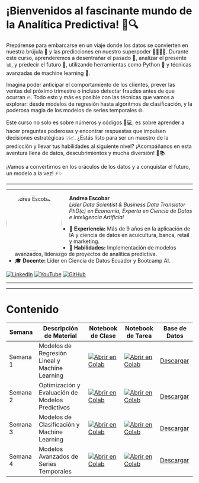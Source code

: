 # ¡Bienvenidos al fascinante mundo de la **Analítica Predictiva**! 🚀🔍

Prepárense para embarcarse en un viaje donde los datos se convierten en nuestra brújula 🧭 y las predicciones en nuestro superpoder 🦸‍♂️🦸‍♀️. Durante este curso, aprenderemos a desentrañar el pasado 📜, analizar el presente 📊, y predecir el futuro 🔮, utilizando herramientas como Python 🐍 y técnicas avanzadas de machine learning 🤖.

Imagina poder anticipar el comportamiento de los clientes, prever las ventas del próximo trimestre o incluso detectar fraudes antes de que ocurran 🔥. Todo esto y más es posible con las técnicas que vamos a explorar: desde modelos de regresión hasta algoritmos de clasificación, y la poderosa magia de los modelos de series temporales 🌐.

Este curso no solo es sobre números y códigos 🧮💻, es sobre aprender a hacer preguntas poderosas y encontrar respuestas que impulsen decisiones estratégicas 💡📈. ¿Estás listo para ser un maestro de la predicción y llevar tus habilidades al siguiente nivel? ¡Acompáñanos en esta aventura llena de datos, descubrimientos y mucha diversión! 🎉📚

¡Vamos a convertirnos en los oráculos de los datos y a conquistar el futuro, un modelo a la vez! ⚡✨

---
---

<img src="https://media.licdn.com/dms/image/v2/C4E03AQHZGotkHF4omQ/profile-displayphoto-shrink_800_800/profile-displayphoto-shrink_800_800/0/1588563104816?e=1730332800&v=beta&t=YFxU16VIg7ixYDMI1Tf4uRyBXkB8VGCXbyiY-eQZpDs" alt="Andrea Escobar" width="150" align="left" style="margin-right: 20px; border-radius: 50%;">

**Andrea Escobar**  
*Líder Data Scientist & Business Data Translator*  
*PhD(c) en Economía, Experta en Ciencia de Datos e Inteligencia Artificial*  

- 💼 **Experiencia:** Más de 9 años en la aplicación de IA y ciencia de datos en acuicultura, banca, retail y marketing.
- 🚀 **Habilidades:** Implementación de modelos avanzados, liderazgo de proyectos de analítica predictiva.
- 🎓 **Docente:** Líder en Ciencia de Datos Ecuador y Bootcamp AI.


[![LinkedIn](https://img.shields.io/badge/LinkedIn-Profile-blue?logo=linkedin)](https://www.linkedin.com/in/amescobar/) 
[![YouTube](https://img.shields.io/badge/YouTube-Channel-red?logo=youtube)](https://www.youtube.com/@gaterIAuio)
[![GitHub](https://img.shields.io/badge/GitHub-Repo-black?logo=github)](https://github.com/andreaescobar111)

---
---
# Contenido

| Semana   | Descripción de Material                                           | Notebook de Clase | Notebook de Tarea | Base de Datos |
|----------|-------------------------------------------------------------------|-------------------|-------------------|---------------|
| Semana 1 | Modelos de Regresión Lineal y Machine Learning                       | [![Abrir en Colab](https://colab.research.google.com/assets/colab-badge.svg)](https://colab.research.google.com/github/andreaescobar111/udla-aanlitica-pred-2024/blob/78469477a6363f66e9ac264930fb997f49650090/S1_Regresion_Lineal/Presesion/Unidad_No.%201_Regresion%20m%C3%BAltiple%20aplicada.ipynb) | [![Abrir en Colab](https://colab.research.google.com/assets/colab-badge.svg)](S1_Regresion_Lineal/Presesion/house_dataset.csv) |[Descargar](https://github.com/andreaescobar111/udla-aanlitica-pred-2024/blob/78469477a6363f66e9ac264930fb997f49650090/S1_Regresion_Lineal/Presesion/house_dataset.csv) |
| Semana 2 | Optimización y Evaluación de Modelos Predictivos                  | [![Abrir en Colab](https://colab.research.google.com/assets/colab-badge.svg)](https://colab.research.google.com/github/usuario/repositorio/blob/main/Semana2/Presesion.ipynb) | [![Abrir en Colab](https://colab.research.google.com/assets/colab-badge.svg)](https://colab.research.google.com/github/usuario/repositorio/blob/main/Semana2/Postsesion.ipynb) | [Descargar](https://github.com/usuario/repositorio/blob/main/Semana2/Base_de_Datos/dataset.csv) |
| Semana 3 | Modelos de Clasificación y Machine Learning                       | [![Abrir en Colab](https://colab.research.google.com/assets/colab-badge.svg)](https://colab.research.google.com/github/usuario/repositorio/blob/main/Semana3/Presesion.ipynb) | [![Abrir en Colab](https://colab.research.google.com/assets/colab-badge.svg)](https://colab.research.google.com/github/usuario/repositorio/blob/main/Semana3/Postsesion.ipynb) | [Descargar](https://github.com/usuario/repositorio/blob/main/Semana3/Base_de_Datos/dataset.csv) |
| Semana 4 | Modelos Avanzados de Series Temporales                            | [![Abrir en Colab](https://colab.research.google.com/assets/colab-badge.svg)](https://colab.research.google.com/github/usuario/repositorio/blob/main/Semana4/Presesion.ipynb) | [![Abrir en Colab](https://colab.research.google.com/assets/colab-badge.svg)](https://colab.research.google.com/github/usuario/repositorio/blob/main/Semana4/Postsesion.ipynb) | [Descargar](https://github.com/usuario/repositorio/blob/main/Semana4/Base_de_Datos/dataset.csv) |



